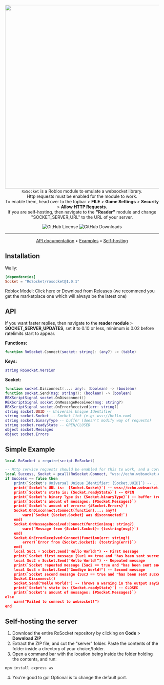 <p align="center">
  <img width="600" src="https://github.com/RoSocket/rosocket/assets/130825965/f795c24e-dcf0-4fe3-b482-98fe7809e923">
  <br>
  <code>RoSocket</code> is a Roblox module to emulate a websocket library.<br>
  Http requests must be enabled for the module to work.<br>
  To enable them, head over to the topbar > <b>FILE</b> > <b>Game Settings</b> > <b>Security</b> > <b>Allow HTTP Requests</b>.<br>
  If you are self-hosting, then navigate to the <b>"Reader"</b> module and change "SOCKET_SERVER_URL" to the URL of your server.
</p>

<p align="center">
  <img src="https://img.shields.io/github/license/rosocket/rosocket" alt="GitHub License">
  <img src="https://img.shields.io/github/downloads/RoSocket/rosocket/total" alt="GitHub Downloads">
</p>

---

<p align="center">
  <a href="#api">API documentation</a> •
  <a href="#simple-example">Examples</a> •
  <a href="#self-hosting-the-server">Self-hosting</a>
</p>

## Installation

Wally:

```toml
[dependencies]
Socket = "RoSocket/rosocket@1.0.1"
```

Roblox Model:
Click [here](https://create.roblox.com/store/asset/17132752732/RoSocket) or
Download from [Releases](https://github.com/RoSocket/rosocket/releases)
(we recommend you get the marketplace one which will always be the latest one)

## API

If you want faster replies, then navigate to the **reader module** > **SOCKET_SERVER_UPDATES**, set it to 0.10 or less, minimum is 0.02 before ratelimits start to appear.

**Functions:**

```Lua
function RoSocket.Connect(socket: string): (any?) -> (table)
```

**Keys:**

```Lua
string RoSocket.Version
```

**Socket:**
```Lua
function socket.Disconnect(...: any): (boolean) -> (boolean)
function socket.Send(msg: string?): (boolean) -> (boolean)
RBXScriptSignal socket.OnDisconnect()
RBXScriptSignal socket.OnMessageReceived(msg: string?)
RBXScriptSignal socket.OnErrorReceived(err: string?)
string socket.UUID -- Universal Unique Identifier
string socket.Socket -- Socket link (e.g: wss://hello.com)
string socket.binaryType -- buffer (doesn't modify way of requests)
string socket.readyState -- OPEN/CLOSED
object socket.Messages
object socket.Errors
```

## Simple Example

```Lua
local RoSocket = require(script.RoSocket)

-- Http service requests should be enabled for this to work, and a correct server should be set in the Reader module.
local Success, Socket = pcall(RoSocket.Connect, "wss://echo.websocket.org")
if Success ~= false then 
	print(`Socket's Universal Unique Identifier: {Socket.UUID}`) -- ...
	print(`Socket's URL is:	 {Socket.Socket}`) -- wss://echo.websocket.org
	print(`Socket's state is: {Socket.readyState}`) -- OPEN
	print(`Socket's binary Type is: {Socket.binaryType}`) -- buffer (read-only)
	print(`Socket's amount of messages: {#Socket.Messages}`)
	print(`Socket's amount of errors: {#Socket.Errors}`)
	Socket.OnDisconnect:Connect(function(...: any?)
		warn(`Socket {Socket.Socket} was disconnected!`)
	end)
	Socket.OnMessageReceived:Connect(function(msg: string?)
		warn(`Message from {Socket.Socket}: {tostring(msg)}`)
	end)
	Socket.OnErrorReceived:Connect(function(err: string?)
		error(`Error from {Socket.Socket}: {tostring(err)}`)
	end)
	local Suc1 = Socket.Send("Hello World!") -- First message
	print(`Socket first message {Suc1 == true and "has been sent successfully!" or "has failed to send!"}`)
	local Suc2 = Socket.Send("Hello World!") -- Repeated message
	print(`Socket repeated message {Suc2 == true and "has been sent successfully!" or "has failed to send!"}`)
	local Suc3 = Socket.Send("Goodbye World!") -- Second message
	print(`Socket second message {Suc3 == true and "has been sent successfully!" or "has failed to send!"}`)
	Socket.Disconnect()
	Socket.Send("Hello World!") -- Throws a warning in the output saying you can't send messages to a disconnected socket
	print(`Socket's state is: {Socket.readyState}`) -- CLOSED
	print(`Socket's amount of messages: {#Socket.Messages}`)
else
	warn("Failed to connect to websocket!")
end
```

## Self-hosting the server
1. Download the entire RoSocket repository by clicking on **Code** > **Download ZIP**
2. Extract the ZIP file, and cut the "server" folder. Paste the contents of the folder inside a directory of your choice/folder.
3. Open a command bar with the location being inside the folder holding the contents, and run:
```js
npm install express ws
```
4. You're good to go! Optional is to change the default port.
